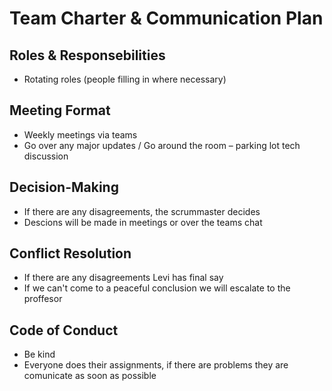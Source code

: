 # Team Charter & Communication Plan

## Roles & Responsebilities

- Rotating roles (people filling in where necessary)

## Meeting Format

- Weekly meetings via teams
- Go over any major updates / Go around the room – parking lot tech discussion

## Decision-Making

- If there are any disagreements, the scrummaster decides
- Descions will be made in meetings or over the teams chat

## Conflict Resolution

- If there are any disagreements Levi has final say
- If we can't come to a peaceful conclusion we will escalate to the proffesor

## Code of Conduct

- Be kind
- Everyone does their assignments, if there are problems they are comunicate as soon as possible
